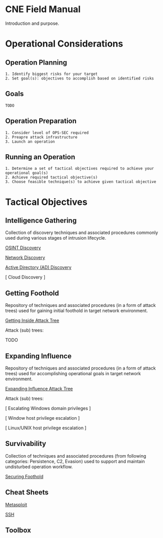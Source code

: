 
# CNE Field Manual

Introduction and purpose.

# Operational Considerations

## Operation Planning

```
1. Identify biggest risks for your target
2. Set goal(s): objectives to accomplish based on identified risks
```

## Goals

```
TODO
```

## Operation Preparation

```
1. Consider level of OPS-SEC required
2. Preapre attack infrastructure
3. Launch an operation
```

## Running an Operation

```
1. Determine a set of tactical objectives required to achieve your operational goal(s)
2. Achieve required tactical objective(s)
3. Choose feasible technique(s) to achieve given tactical objective
```

# Tactical Objectives

## Intelligence Gathering

Collection of discovery techniques and associated procedures commonly used during various stages of intrusion lifecycle.

[OSINT Discovery](Intelligence%20Gathering/README.md)

[Network Discovery](Discovery/README.md)

[Active Directory (AD) Discovery](Discovery/discovery-ad.md)

[ Cloud Discovery ]

## Getting Foothold

Repository of techniques and associated procedures (in a form of attack trees) used for gaining initial foothold in target network environment.

[Getting Inside Attack Tree](Getting%20Inside/README.md)

Attack (sub) trees:

TODO

## Expanding Influence

Repository of techniques and associated procedures (in a form of attack trees) used for accomplishing operational goals in target network environment.

[Expanding Influence Attack Tree](Expand%20Influence/README.md)

Attack (sub) trees:

[ Escalating Windows domain privileges ]

[ Window host privilege escalation ]

[ Linux/UNIX host privilege escalation ]

## Survivability

Collection of techniques and associated procedures (from following categories: Persistence, C2, Evasion) used to support and maintain undisturbed operation workflow.

[Securing Foothold](Securing%20Foothold/README.md)

## Cheat Sheets

[Metasploit](cheat-sheets/metasploit.md)

[SSH](cheat-sheets/ssh.md)

## Toolbox
